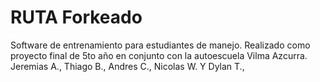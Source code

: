 # RUTA Forkeado
 Software de entrenamiento para estudiantes de manejo. Realizado como proyecto final de 5to año en conjunto con la autoescuela Vilma Azcurra. Jeremias A., Thiago B., Andres C., Nicolas W. Y Dylan T.,
